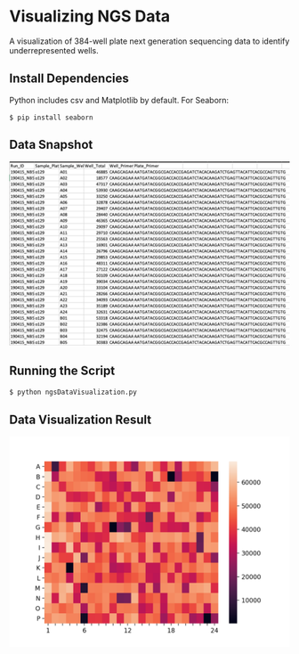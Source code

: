 # Visualizing NGS Data
A visualization of 384-well plate next generation sequencing data to identify underrepresented wells.

## Install Dependencies
Python includes csv and Matplotlib by default.
For Seaborn:
```
$ pip install seaborn
```

## Data Snapshot
![screenshot](img/dataSS.png)

## Running the Script
```
$ python ngsDataVisualization.py
```

## Data Visualization Result
![heatmap](img/p384.png)
